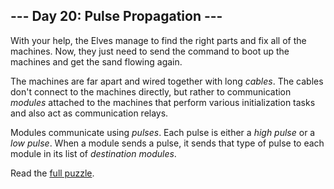 ## --- Day 20: Pulse Propagation ---

With your help, the Elves manage to find the right parts and fix all of the machines. Now, they just
need to send the command to boot up the machines and get the sand flowing again.

The machines are far apart and wired together with long <em>cables</em>. The cables don't connect to
the machines directly, but rather to communication <em>modules</em> attached to the machines that
perform various initialization tasks and also act as communication relays.

Modules communicate using <em>pulses</em>. Each pulse is either a <em>high pulse</em> or a <em>low
pulse</em>. When a module sends a pulse, it sends that type of pulse to each module in its list
of <em>destination modules</em>.

Read the [full puzzle](https://adventofcode.com/2023/day/20).
